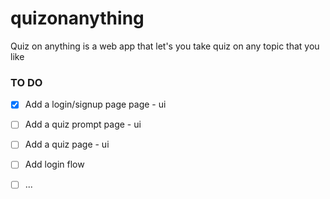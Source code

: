 # quizonanything

Quiz on anything is a web app that let's you take quiz on any topic that you like

### TO DO

- [x] Add a login/signup page page - ui
- [ ] Add a quiz prompt page - ui
- [ ] Add a quiz page - ui

- [ ] Add login flow
- [ ] ...

